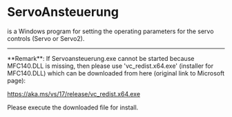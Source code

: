 ﻿# ServoAnsteuerung

is a Windows program for setting the operating parameters for the servo controls (Servo or Servo2).
<hr>
**Remark**: If Servoansteuerung.exe cannot be started because MFC140.DLL is missing,
then please use 'vc_redist.x64.exe' (installer for MFC140.DLL) which can be downloaded from here (original link to Microsoft page):

https://aka.ms/vs/17/release/vc_redist.x64.exe 

Please execute the downloaded file for install.


